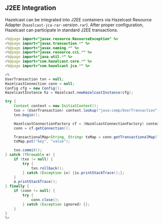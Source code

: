 

## J2EE Integration

Hazelcast can be integrated into J2EE containers via Hazelcast Resource Adapter (`hazelcast-jca-rar-`*version*`.rar`). After proper configuration, Hazelcast can participate in standard J2EE transactions.

```java
<%@page import="javax.resource.ResourceException" %>
<%@page import="javax.transaction.*" %>
<%@page import="javax.naming.*" %>
<%@page import="javax.resource.cci.*" %>
<%@page import="java.util.*" %>
<%@page import="com.hazelcast.core.*" %>
<%@page import="com.hazelcast.jca.*" %>

<%
UserTransaction txn = null;
HazelcastConnection conn = null;
Config cfg = new Config();
HazelcastInstance hz = Hazelcast.newHazelcastInstance(cfg);

try {
    Context context = new InitialContext();
    txn = (UserTransaction) context.lookup("java:comp/UserTransaction");
    txn.begin();

    HazelcastConnectionFactory cf = (HazelcastConnectionFactory) context.lookup ("java:comp/env/HazelcastCF");
    conn = cf.getConnection();

    TransactionalMap<String, String> txMap = conn.getTransactionalMap("default");
    txMap.put("key", "value");

    txn.commit();
} catch (Throwable e) {
    if (txn != null) {
        try {
            txn.rollback();
        } catch (Exception ix) {ix.printStackTrace();};
    }
    e.printStackTrace();
} finally {
    if (conn != null) {
        try {
            conn.close();
        } catch (Exception ignored) {};
    }
}
%>
```
